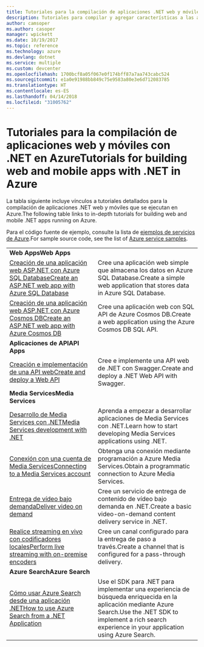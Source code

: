 ```yaml
---
title: Tutoriales para la compilación de aplicaciones .NET web y móviles en Azure
description: Tutoriales para compilar y agregar características a las aplicaciones .NET web y móviles con servicios de Azure.
author: camsoper
ms.author: casoper
manager: wpickett
ms.date: 10/19/2017
ms.topic: reference
ms.technology: azure
ms.devlang: dotnet
ms.service: multiple
ms.custom: devcenter
ms.openlocfilehash: 1700bcf8a05f067e0f174bff87a7aa743cabc524
ms.sourcegitcommit: e1a0e91988bb849c75e9583a80e3e6d712083785
ms.translationtype: HT
ms.contentlocale: es-ES
ms.lasthandoff: 04/14/2018
ms.locfileid: "31005762"
---
```

# <a name="tutorials-for-building-web-and-mobile-apps-with-net-in-azure"></a><span data-ttu-id="cdd53-103">Tutoriales para la compilación de aplicaciones web y móviles con .NET en Azure</span><span class="sxs-lookup"><span data-stu-id="cdd53-103">Tutorials for building web and mobile apps with .NET in Azure</span></span>

<span data-ttu-id="cdd53-104">La tabla siguiente incluye vínculos a tutoriales detallados para la compilación de aplicaciones .NET web y móviles que se ejecutan en Azure.</span><span class="sxs-lookup"><span data-stu-id="cdd53-104">The following table links to in-depth tutorials for building web and mobile .NET apps running on Azure.</span></span>

<span data-ttu-id="cdd53-105">Para el código fuente de ejemplo, consulte la lista de [ejemplos de servicios de Azure](https://azure.microsoft.com/resources/samples/?platform=dotnet).</span><span class="sxs-lookup"><span data-stu-id="cdd53-105">For sample source code, see the list of [Azure service samples](https://azure.microsoft.com/resources/samples/?platform=dotnet).</span></span>

| | |
|---|---|
| <span data-ttu-id="cdd53-106">**Web Apps**</span><span class="sxs-lookup"><span data-stu-id="cdd53-106">**Web Apps**</span></span>||
| <span data-ttu-id="cdd53-107">[Creación de una aplicación web ASP.NET con Azure SQL Database][1]</span><span class="sxs-lookup"><span data-stu-id="cdd53-107">[Create an ASP.NET web app with Azure SQL Database][1]</span></span> | <span data-ttu-id="cdd53-108">Cree una aplicación web simple que almacena los datos en Azure SQL Database.</span><span class="sxs-lookup"><span data-stu-id="cdd53-108">Create a simple web application that stores data in Azure SQL Database.</span></span> | 
| <span data-ttu-id="cdd53-109">[Creación de una aplicación web ASP.NET con Azure Cosmos DB][2]</span><span class="sxs-lookup"><span data-stu-id="cdd53-109">[Create an ASP.NET web app with Azure Cosmos DB][2]</span></span> | <span data-ttu-id="cdd53-110">Cree una aplicación web con SQL API de Azure Cosmos DB.</span><span class="sxs-lookup"><span data-stu-id="cdd53-110">Create a web application using the Azure Cosmos DB SQL API.</span></span> | 
| <span data-ttu-id="cdd53-111">**Aplicaciones de API**</span><span class="sxs-lookup"><span data-stu-id="cdd53-111">**API Apps**</span></span>||
| <span data-ttu-id="cdd53-112">[Creación e implementación de una API web][3]</span><span class="sxs-lookup"><span data-stu-id="cdd53-112">[Create and deploy a Web API][3]</span></span> | <span data-ttu-id="cdd53-113">Cree e implemente una API web de .NET con Swagger.</span><span class="sxs-lookup"><span data-stu-id="cdd53-113">Create and deploy a .NET Web API with Swagger.</span></span> | 
| <span data-ttu-id="cdd53-114">**Media Services**</span><span class="sxs-lookup"><span data-stu-id="cdd53-114">**Media Services**</span></span> | |
| <span data-ttu-id="cdd53-115">[Desarrollo de Media Services con .NET][6]</span><span class="sxs-lookup"><span data-stu-id="cdd53-115">[Media Services development with .NET][6]</span></span> | <span data-ttu-id="cdd53-116">Aprenda a empezar a desarrollar aplicaciones de Media Services con .NET.</span><span class="sxs-lookup"><span data-stu-id="cdd53-116">Learn how to start developing Media Services applications using .NET.</span></span> |
| <span data-ttu-id="cdd53-117">[Conexión con una cuenta de Media Services][7]</span><span class="sxs-lookup"><span data-stu-id="cdd53-117">[Connecting to a Media Services account][7]</span></span> | <span data-ttu-id="cdd53-118">Obtenga una conexión mediante programación a Azure Media Services.</span><span class="sxs-lookup"><span data-stu-id="cdd53-118">Obtain a programmatic connection to  Azure Media Services.</span></span> |
| <span data-ttu-id="cdd53-119">[Entrega de vídeo bajo demanda][4]</span><span class="sxs-lookup"><span data-stu-id="cdd53-119">[Deliver video on demand][4]</span></span> | <span data-ttu-id="cdd53-120">Cree un servicio de entrega de contenido de vídeo bajo demanda en .NET.</span><span class="sxs-lookup"><span data-stu-id="cdd53-120">Create a basic video-on-demand content delivery service in .NET.</span></span> | 
| <span data-ttu-id="cdd53-121">[Realice streaming en vivo con codificadores locales][8]</span><span class="sxs-lookup"><span data-stu-id="cdd53-121">[Perform live streaming with on-premise encoders ][8]</span></span> | <span data-ttu-id="cdd53-122">Cree un canal configurado para la entrega de paso a través.</span><span class="sxs-lookup"><span data-stu-id="cdd53-122">Create a channel that is configured for a pass-through delivery.</span></span> |
| <span data-ttu-id="cdd53-123">**Azure Search**</span><span class="sxs-lookup"><span data-stu-id="cdd53-123">**Azure Search**</span></span>||
| <span data-ttu-id="cdd53-124">[Cómo usar Azure Search desde una aplicación .NET][5]</span><span class="sxs-lookup"><span data-stu-id="cdd53-124">[How to use Azure Search from a .NET Application][5]</span></span> | <span data-ttu-id="cdd53-125">Use el SDK para .NET para implementar una experiencia de búsqueda enriquecida en la aplicación mediante Azure Search.</span><span class="sxs-lookup"><span data-stu-id="cdd53-125">Use the .NET SDK to implement a rich search experience in your application using Azure Search.</span></span> | 



[1]: /azure/app-service-web/app-service-web-tutorial-dotnet-sqldatabase
[2]: /azure/cosmos-db/sql-api-dotnet-application
[3]: /azure/app-service-api/app-service-api-dotnet-get-started
[4]: /azure/media-services/media-services-dotnet-get-started
[5]: /azure/search/search-howto-dotnet-sdk
[6]: /azure/media-services/media-services-dotnet-how-to-use
[7]: /azure/media-services/media-services-dotnet-connect-programmatically
[8]: /azure/media-services/media-services-dotnet-live-encode-with-onpremises-encoders
